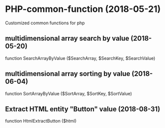 # PHP-common-function (2018-05-21)

Customized common functions for php

## multidimensional array search by value (2018-05-20)

function SearchArrayByValue ($SearchArray, $SearchKey, $SearchValue)

## multidimensional array sorting by value (2018-06-04)

function SortArrayByValue ($SortArray, $SortKey, $SortValue)

## Extract HTML entity "Button" value (2018-08-31)

function HtmlExtractButton ($html)